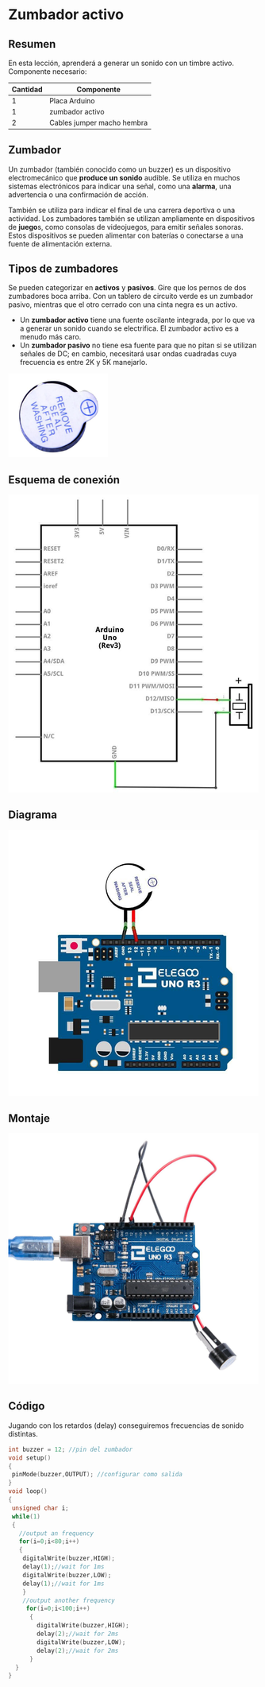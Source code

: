 
# Zumbador activo

## Resumen

En esta lección, aprenderá a generar un sonido con un timbre activo.
Componente necesario:

| Cantidad | Componente                 |
| -------- | -------------------------- |
| 1        | Placa Arduino              |
| 1        | zumbador activo            |
| 2        | Cables jumper macho hembra |

## Zumbador

Un zumbador (también conocido como un buzzer) es un dispositivo electromecánico que **produce un sonido** audible. Se utiliza en muchos sistemas electrónicos para indicar una señal, como una **alarma**, una advertencia o una confirmación de acción.

También se utiliza para indicar el final de una carrera deportiva o una actividad. Los zumbadores también se utilizan ampliamente en dispositivos de **juego**s, como consolas de videojuegos, para emitir señales sonoras. Estos dispositivos se pueden alimentar con baterías o conectarse a una fuente de alimentación externa.

## Tipos de zumbadores

Se pueden categorizar en **activos** y **pasivos**. Gire que los pernos  de dos zumbadores boca arriba. Con un tablero de circuito verde es un zumbador  pasivo, mientras que el otro cerrado con una cinta negra es un activo.

- Un **zumbador activo** tiene una fuente oscilante integrada, por lo que va a generar un sonido cuando se electrifica. El  zumbador activo es a menudo más caro.
- Un **zumbador pasivo**  no tiene esa fuente para que no pitan si se utilizan señales de DC; en cambio,  necesitará usar ondas cuadradas cuya frecuencia es entre 2K y 5K manejarlo.

![imagen](img/2022-12-07-09-32-50.png)

## Esquema de conexión

![imagen](media/image72.jpeg)

## Diagrama

![imagen](media/image73.jpeg)

## Montaje

![imagen](media/image74.jpeg)

## Código

Jugando con los retardos (delay) conseguiremos frecuencias de sonido distintas.

```c
int buzzer = 12; //pin del zumbador
void setup()
{
 pinMode(buzzer,OUTPUT); //configurar como salida
}
void loop()
{
 unsigned char i;
 while(1)
 {
   //output an frequency
   for(i=0;i<80;i++)
   {
    digitalWrite(buzzer,HIGH);
    delay(1);//wait for 1ms
    digitalWrite(buzzer,LOW);
    delay(1);//wait for 1ms
    }
    //output another frequency
     for(i=0;i<100;i++)
      {
        digitalWrite(buzzer,HIGH);
        delay(2);//wait for 2ms
        digitalWrite(buzzer,LOW);
        delay(2);//wait for 2ms
      }
  }
}
```
